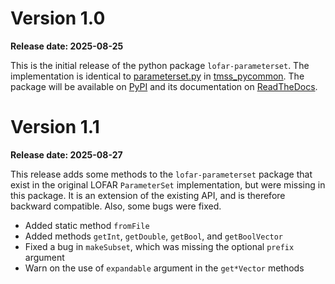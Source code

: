 Version 1.0
===========

**Release date: 2025-08-25**

This is the initial release of the python package `lofar-parameterset`. The implementation is identical to [parameterset.py](https://git.astron.nl/tmss/libraries/pycommon/-/blob/master/tmss_pycommon/parameterset.py?ref_type=heads) in [tmss_pycommon](https://git.astron.nl/tmss/libraries/pycommon/). The package will be available on [PyPI](https://pypi.org/project/lofar-parameterset/) and its documentation on [ReadTheDocs](https://lofar-python-parameterset.readthedocs.io/en/latest/).


Version 1.1
===========

**Release date: 2025-08-27**

This release adds some methods to the `lofar-parameterset` package that exist in the original LOFAR `ParameterSet` implementation, but were missing in this package. It is an extension of the existing API, and is therefore backward compatible. Also, some bugs were fixed.

* Added static method `fromFile`
* Added methods `getInt`, `getDouble`, `getBool`, and `getBoolVector`
* Fixed a bug in `makeSubset`, which was missing the optional `prefix` argument
* Warn on the use of `expandable` argument in the `get*Vector` methods
